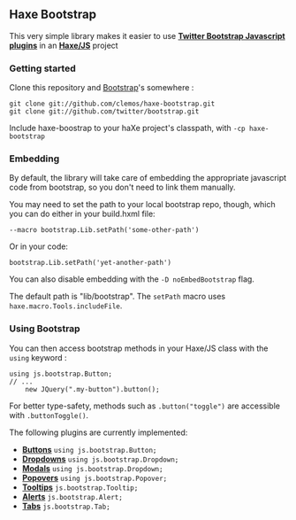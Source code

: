 ## Haxe Bootstrap

This very simple library makes it easier to use 
**[Twitter Bootstrap Javascript plugins](http://twitter.github.com/bootstrap/javascript.html)**
in an **[Haxe/JS](http://www.haxejs.org/)** project

### Getting started

Clone this repository and [Bootstrap](http://twitter.github.com/bootstrap/)'s somewhere :

    git clone git://github.com/clemos/haxe-bootstrap.git
    git clone git://github.com/twitter/bootstrap.git

Include haxe-boostrap to your haXe project's classpath, with `-cp haxe-bootstrap`

### Embedding

By default, the library will take care of embedding the appropriate 
javascript code from bootstrap, so you don't need to link them manually.

You may need to set the path to your local bootstrap repo, though, which you can do either in your build.hxml file:

    --macro bootstrap.Lib.setPath('some-other-path')
    
Or in your code:

    bootstrap.Lib.setPath('yet-another-path')
    
You can also disable embedding with the `-D noEmbedBootstrap` flag.
    
The default path is "lib/bootstrap".
The `setPath` macro uses `haxe.macro.Tools.includeFile`.

### Using Bootstrap

You can then access bootstrap methods in your Haxe/JS class with the `using` keyword :

    using js.bootstrap.Button;
    // ...
        new JQuery(".my-button").button();
    
For better type-safety, methods such as `.button("toggle")` are accessible with `.buttonToggle()`.

The following plugins are currently implemented:

 - **[Buttons](http://twitter.github.com/bootstrap/javascript.html#buttons)** `using js.bootstrap.Button;`
 - **[Dropdowns](http://twitter.github.com/bootstrap/javascript.html#dropdowns)** `using js.bootstrap.Dropdown;`
 - **[Modals](http://twitter.github.com/bootstrap/javascript.html#modals)** `using js.bootstrap.Dropdown;`
 - **[Popovers](http://twitter.github.com/bootstrap/javascript.html#popovers)** `using js.bootstrap.Popover;`
 - **[Tooltips](http://twitter.github.com/bootstrap/javascript.html#tooltips)** `js.bootstrap.Tooltip;`
 - **[Alerts](http://twitter.github.com/bootstrap/javascript.html#alerts)** `js.bootstrap.Alert;`
 - **[Tabs](http://twitter.github.com/bootstrap/javascript.html#tabs)** `js.bootstrap.Tab;`
